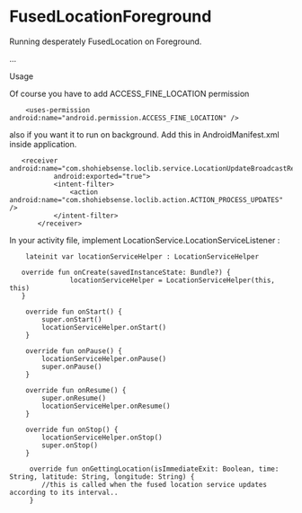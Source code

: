 # FusedLocationForeground
Running desperately FusedLocation on Foreground.

...

Usage

Of course you have to add ACCESS_FINE_LOCATION permission

```
    <uses-permission android:name="android.permission.ACCESS_FINE_LOCATION" />
 ```
  
 also if you want it to run on background. Add this in AndroidManifest.xml inside application.
 
 ```
    <receiver android:name="com.shohiebsense.loclib.service.LocationUpdateBroadcastReceiver"
            android:exported="true">
            <intent-filter>
                <action android:name="com.shohiebsense.loclib.action.ACTION_PROCESS_UPDATES" />
            </intent-filter>
        </receiver>
 ```
In your activity file, implement LocationService.LocationServiceListener :

```
    lateinit var locationServiceHelper : LocationServiceHelper

   override fun onCreate(savedInstanceState: Bundle?) {
               locationServiceHelper = LocationServiceHelper(this, this)
   }
   
    override fun onStart() {
        super.onStart()
        locationServiceHelper.onStart()
    }

    override fun onPause() {
        locationServiceHelper.onPause()
        super.onPause()
    }

    override fun onResume() {
        super.onResume()
        locationServiceHelper.onResume()
    }

    override fun onStop() {
        locationServiceHelper.onStop()
        super.onStop()
    }
    
     override fun onGettingLocation(isImmediateExit: Boolean, time: String, latitude: String, longitude: String) {
        //this is called when the fused location service updates according to its interval..
     }


 ```
 
 
 
